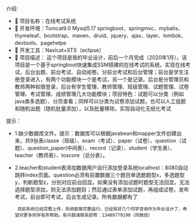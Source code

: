 介绍: 
*  项目名称：在线考试系统
*  开发环境：Tomcat9.0 Mysql5.17 springboot、springmvc、mybatis、thymeleaf、bootstrap、maven、druid、jquery、ajax、layer、lombok、devtools、pagehelpe 
*  开发工具：Navicat+STS（eclipse）
*  项目描述： 这个项目是我的毕业设计，前后一个月完成（2020年1月）。该项目是一个基于springboot快速集成SSM搭建的在线考试的系统，实现在线考试，后台出题、前台考试、自动阅卷。分前台考试和后台管理；前台是学生注册登录进入，有两个功能模块一个是考试，另一个是记录。后台是分管理员和教师两种权限登录，后台有学生管理、教师管理、班级管理、试题管理、试卷管理、考试管理、成绩管理几大功能模块；项目特色：试题可以分类（例如java类多选题）、分页查看；同样可以分类为试卷添加试题，也可以人工组题和随机出题（随机批量添加），以及批量移除。实现自动化无纸化考试

提示：
*  1.缺少数据库文件。提示：数据库可以根据javabean和mapper文件创建出来，共9张表classe（班级）、exam（考试）、paper（试卷）、question（试题）、question_paper(中间表）、record（记录）、student（学生表）、teacher（教师表）、toscore（总分表）。
*  2.teacher和student表添加数据用户自行添加登录系统localhost：8080自动跳转index页面。question必须有前置数据三个题目单选题题型x，多选题型y，判断题型z，分别对应前台回显。如果没有添加试题时题型无法回显，无法选择题型添加，则无法添加题目；然后通过表单添加试题，再组成试卷，发布考试，前台即可考试，后台生成记录。所有数据都有了


        目前系统已经完整上传，系统能够完整运行。已经有好几个同学咨询作为毕业设计了，希望对更多同学有所帮助。有问题请联系舒照：13409779190（同微信）
